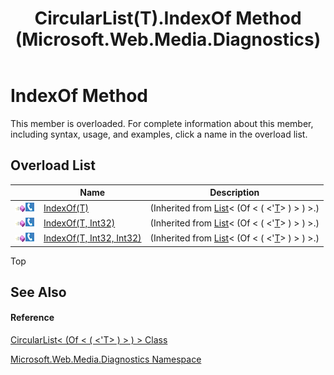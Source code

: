 ﻿---
title: CircularList(T).IndexOf Method  (Microsoft.Web.Media.Diagnostics)
TOCTitle: IndexOf Method
ms:assetid: Overload:Microsoft.Web.Media.Diagnostics.CircularList`1.IndexOf
ms:mtpsurl: https://msdn.microsoft.com/en-us/library/Ff728271(v=VS.90)
ms:contentKeyID: 31469290
ms.date: 05/02/2012
mtps_version: v=VS.90
f1_keywords:
- Microsoft.Web.Media.Diagnostics.CircularList`1.IndexOf
- Microsoft::Web::Media::Diagnostics::CircularList`1::IndexOf
dev_langs:
- CSharp
- JScript
- VB
---

# IndexOf Method

This member is overloaded. For complete information about this member, including syntax, usage, and examples, click a name in the overload list.

## Overload List

<table>
<thead>
<tr class="header">
<th> </th>
<th>Name</th>
<th>Description</th>
</tr>
</thead>
<tbody>
<tr class="odd">
<td><img src="images/Dd565996.pubmethod(en-us,VS.90).gif" title="Public method" alt="Public method" /><img src="images/Ff728271.slMobile(en-us,VS.90).gif" title="Supported by Silverlight for Windows Phone" alt="Supported by Silverlight for Windows Phone" /></td>
<td><a href="https://msdn.microsoft.com/en-us/library/e4w08k17(v=vs.90)">IndexOf(T)</a></td>
<td>(Inherited from <a href="https://msdn.microsoft.com/en-us/library/6sh2ey19(v=vs.90)">List</a>&lt; (Of &lt; ( &lt;'<a href="circularlist-t-class-microsoft-web-media-diagnostics_1.md">T</a>&gt; ) &gt; ) &gt;.)</td>
</tr>
<tr class="even">
<td><img src="images/Dd565996.pubmethod(en-us,VS.90).gif" title="Public method" alt="Public method" /><img src="images/Ff728271.slMobile(en-us,VS.90).gif" title="Supported by Silverlight for Windows Phone" alt="Supported by Silverlight for Windows Phone" /></td>
<td><a href="https://msdn.microsoft.com/en-us/library/s8t42k5w(v=vs.90)">IndexOf(T, Int32)</a></td>
<td>(Inherited from <a href="https://msdn.microsoft.com/en-us/library/6sh2ey19(v=vs.90)">List</a>&lt; (Of &lt; ( &lt;'<a href="circularlist-t-class-microsoft-web-media-diagnostics_1.md">T</a>&gt; ) &gt; ) &gt;.)</td>
</tr>
<tr class="odd">
<td><img src="images/Dd565996.pubmethod(en-us,VS.90).gif" title="Public method" alt="Public method" /><img src="images/Ff728271.slMobile(en-us,VS.90).gif" title="Supported by Silverlight for Windows Phone" alt="Supported by Silverlight for Windows Phone" /></td>
<td><a href="https://msdn.microsoft.com/en-us/library/dy8zse0c(v=vs.90)">IndexOf(T, Int32, Int32)</a></td>
<td>(Inherited from <a href="https://msdn.microsoft.com/en-us/library/6sh2ey19(v=vs.90)">List</a>&lt; (Of &lt; ( &lt;'<a href="circularlist-t-class-microsoft-web-media-diagnostics_1.md">T</a>&gt; ) &gt; ) &gt;.)</td>
</tr>
</tbody>
</table>


Top

## See Also

#### Reference

[CircularList\< (Of \< ( \<'T\> ) \> ) \> Class](circularlist-t-class-microsoft-web-media-diagnostics_1.md)

[Microsoft.Web.Media.Diagnostics Namespace](microsoft-web-media-diagnostics-namespace_1.md)

